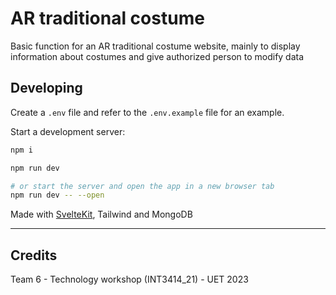 # AR traditional costume

Basic function for an AR traditional costume website, mainly to display information about costumes and give authorized person to modify data

## Developing

Create a `.env` file and refer to the `.env.example` file for an example.

Start a development server:

```bash
npm i

npm run dev

# or start the server and open the app in a new browser tab
npm run dev -- --open
```

Made with [SvelteKit](https://kit.svelte.dev/), Tailwind and MongoDB

---

## Credits

Team 6 - Technology workshop (INT3414_21) - UET 2023

